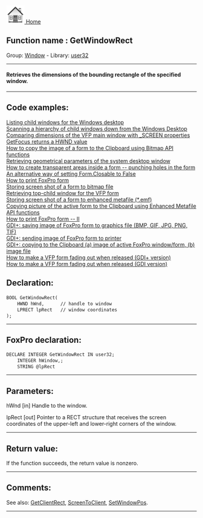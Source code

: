 [<img src="../../images/home.png"> Home ](https://github.com/VFPX/Win32API)  

## Function name : GetWindowRect
Group: [Window](../../functions_group.md#Window)  -  Library: [user32](../../Libraries.md#user32)  
***  


#### Retrieves the dimensions of the bounding rectangle of the specified window.

***  


## Code examples:
[Listing child windows for the Windows desktop](../../samples/sample_027.md)  
[Scanning a hierarchy of child windows down from the Windows Desktop](../../samples/sample_045.md)  
[Comparing dimensions of the VFP main window with _SCREEN properties](../../samples/sample_078.md)  
[GetFocus returns a HWND value](../../samples/sample_090.md)  
[How to copy the image of a form to the Clipboard using Bitmap API functions](../../samples/sample_091.md)  
[Retrieving geometrical parameters of the system desktop window](../../samples/sample_092.md)  
[How to create transparent areas inside a form -- punching holes in the form](../../samples/sample_126.md)  
[An alternative way of setting Form.Closable to False](../../samples/sample_127.md)  
[How to print FoxPro form](../../samples/sample_158.md)  
[Storing screen shot of a form to bitmap file](../../samples/sample_187.md)  
[Retrieving top-child window for the VFP form](../../samples/sample_209.md)  
[Storing screen shot of a form to enhanced metafile (*.emf)](../../samples/sample_402.md)  
[Copying picture of the active form to the Clipboard using Enhanced Metafile API functions](../../samples/sample_404.md)  
[How to print FoxPro form -- II](../../samples/sample_406.md)  
[GDI+: saving image of FoxPro form to graphics file (BMP, GIF, JPG, PNG, TIF)](../../samples/sample_454.md)  
[GDI+: sending image of FoxPro form to printer](../../samples/sample_455.md)  
[GDI+: copying to the Clipboard (a) image of active FoxPro window/form, (b) image file](../../samples/sample_457.md)  
[How to make a VFP form fading out when released (GDI+ version)](../../samples/sample_527.md)  
[How to make a VFP form fading out when released (GDI version)](../../samples/sample_528.md)  

## Declaration:
```foxpro  
BOOL GetWindowRect(
	HWND hWnd,      // handle to window
	LPRECT lpRect   // window coordinates
);  
```  
***  


## FoxPro declaration:
```foxpro  
DECLARE INTEGER GetWindowRect IN user32;
	INTEGER hWindow,;
	STRING @lpRect  
```  
***  


## Parameters:
hWnd 
[in] Handle to the window. 

lpRect 
[out] Pointer to a RECT structure that receives the screen coordinates of the upper-left and lower-right corners of the window. 
  
***  


## Return value:
If the function succeeds, the return value is nonzero.  
***  


## Comments:
See also: [GetClientRect](../user32/GetClientRect.md), [ScreenToClient](../user32/ScreenToClient.md), [SetWindowPos](../user32/SetWindowPos.md).  
  
***  

